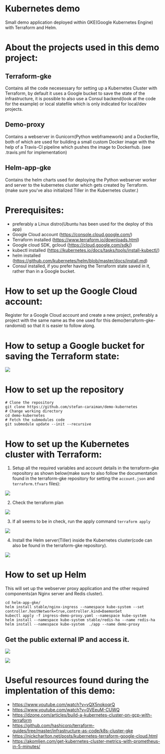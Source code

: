 # Kubernetes demo

Small demo application deployed within GKE(Google Kubernetes Engine) with Terraform and Helm.

# About the projects used in this demo project:

## Terraform-gke

Contains all the code necesessary for setting up a Kubernetes Cluster with Terraform, by default it uses a Google bucket to save the state of the infrastructure, it is possible to also use a Consul backend(look at the code for the example) or local statefile which is only indicated for local/dev projects.

## Demo-proxy

Contains a webserver in Gunicorn(Python webframework) and a Dockerfile, both of which are used for building a small custom Docker image with the help of a Travis-CI pipeline which pushes the image to Dockerhub. (see .travis.yml for implementation)

## Helm-app-gke

Contains the helm charts used for deploying the Python webserver worker and server to the kubernetes cluster which gets created by Terraform.(make sure you've also initialized Tiller in the Kubernetes cluster.)

# Prerequisites:

* preferably a Linux distro(Ubuntu has been used for the deploy of this app)
* Google Cloud account (https://console.cloud.google.com/)
* Terraform installed (https://www.terraform.io/downloads.html)
* Google cloud SDK, gcloud (https://cloud.google.com/sdk/)
* kubectl installed (https://kubernetes.io/docs/tasks/tools/install-kubectl/)
* helm installed (https://github.com/kubernetes/helm/blob/master/docs/install.md)
* Consul installed, if you prefer having the Terraform state saved in it, rather than in a Google bucket.

# How to set up the Google Cloud account:

Register for a Google Cloud account and create a new project, preferably a project with the same name as the one used for this demo(terraform-gke-randomid) so that it is easier to follow along.

# How to setup a Google bucket for saving the Terraform state:

![](./images/bucket.png)

# How to set up the repository

```
# Clone the repository
git clone https://github.com/stefan-caraiman/demo-kubernetes
# Change working directory
cd demo-kubernetes
# Fetch the submodules code
git submodule update --init --recursive
```

# How to set up the Kubernetes cluster with Terraform:

1. Setup all the required variables and account details in the terraform-gke repository as shown below(make sure to also follow the documentation found in the terraform-gke repository for setting the ```account.json``` and ```terraform.tfvars``` files):

![](./images/terraform-1.png)

2. Check the terraform plan

![](./images/terraform-plan.png)

3. If all seems to be in check, run the apply command ```terraform apply```

![](./images/terraform-apply.png)

4. Install the Helm server(Tiller) inside the Kubernetes cluster(code can also be found in the terraform-gke repository).

![](./images/tiller-deploy.png)

# How to set up Helm

This will set up the webserver proxy application and the other required components(an Nginx server and Redis cluster).

```
cd helm-app-gke/
helm install stable/nginx-ingress --namespace kube-system --set controller.hostNetwork=true,controller.kind=DaemonSet
kubectl apply -f ingress-demo-proxy.yaml --namespace kube-system
helm install --namespace kube-system stable/redis-ha --name redis-ha
helm install --namespace kube-system  ./app --name demo-proxy
```

## Get the public external IP and access it.

![](./images/ip.png)

![](./images/example.png)

# Useful resources found during the implentation of this demo:

* https://www.youtube.com/watch?v=vQX5nokoqrQ
* https://www.youtube.com/watch?v=0VEeuM-CUWQ
* https://dzone.com/articles/build-a-kubernetes-cluster-on-gcp-with-terraform
* https://github.com/hashicorp/terraform-guides/tree/master/infrastructure-as-code/k8s-cluster-gke
* https://nickcharlton.net/posts/kubernetes-terraform-google-cloud.html
* https://akomljen.com/get-kubernetes-cluster-metrics-with-prometheus-in-5-minutes/